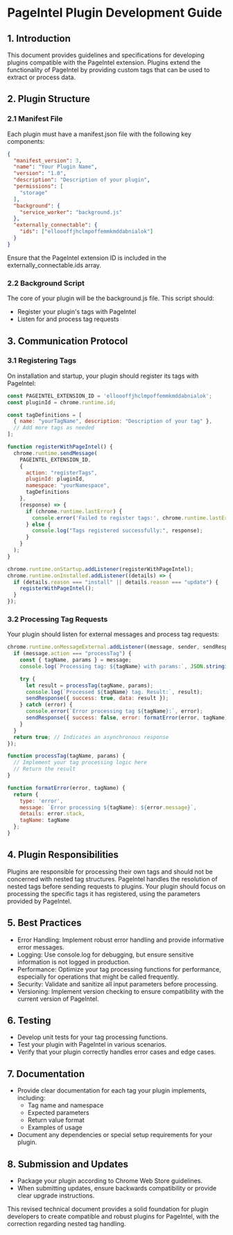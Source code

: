 # PageIntel Plugin Development Guide

## 1. Introduction
This document provides guidelines and specifications for developing plugins compatible with the PageIntel extension. Plugins extend the functionality of PageIntel by providing custom tags that can be used to extract or process data.

## 2. Plugin Structure
### 2.1 Manifest File
Each plugin must have a manifest.json file with the following key components:

```json
{
  "manifest_version": 3,
  "name": "Your Plugin Name",
  "version": "1.0",
  "description": "Description of your plugin",
  "permissions": [
    "storage"
  ],
  "background": {
    "service_worker": "background.js"
  },
  "externally_connectable": {
    "ids": ["elloooffjhclmpoffemmkmddabnialok"]
  }
}
```

Ensure that the PageIntel extension ID is included in the externally_connectable.ids array.

### 2.2 Background Script
The core of your plugin will be the background.js file. This script should:
- Register your plugin's tags with PageIntel
- Listen for and process tag requests

## 3. Communication Protocol
### 3.1 Registering Tags
On installation and startup, your plugin should register its tags with PageIntel:

```javascript
const PAGEINTEL_EXTENSION_ID = 'elloooffjhclmpoffemmkmddabnialok';
const pluginId = chrome.runtime.id;

const tagDefinitions = [
  { name: "yourTagName", description: "Description of your tag" },
  // Add more tags as needed
];

function registerWithPageIntel() {
  chrome.runtime.sendMessage(
    PAGEINTEL_EXTENSION_ID,
    { 
      action: "registerTags", 
      pluginId: pluginId, 
      namespace: "yourNamespace", 
      tagDefinitions 
    },
    (response) => {
      if (chrome.runtime.lastError) {
        console.error('Failed to register tags:', chrome.runtime.lastError.message);
      } else {
        console.log("Tags registered successfully:", response);
      }
    }
  );
}

chrome.runtime.onStartup.addListener(registerWithPageIntel);
chrome.runtime.onInstalled.addListener((details) => {
  if (details.reason === "install" || details.reason === "update") {
    registerWithPageIntel();
  }
});
```

### 3.2 Processing Tag Requests
Your plugin should listen for external messages and process tag requests:

```javascript
chrome.runtime.onMessageExternal.addListener((message, sender, sendResponse) => {
  if (message.action === "processTag") {
    const { tagName, params } = message;
    console.log(`Processing tag: ${tagName} with params:`, JSON.stringify(params, null, 2));

    try {
      let result = processTag(tagName, params);
      console.log(`Processed ${tagName} tag. Result:`, result);
      sendResponse({ success: true, data: result });
    } catch (error) {
      console.error(`Error processing tag ${tagName}:`, error);
      sendResponse({ success: false, error: formatError(error, tagName) });
    }
  }
  return true; // Indicates an asynchronous response
});

function processTag(tagName, params) {
  // Implement your tag processing logic here
  // Return the result
}

function formatError(error, tagName) {
  return {
    type: 'error',
    message: `Error processing ${tagName}: ${error.message}`,
    details: error.stack,
    tagName: tagName
  };
}
```

## 4. Plugin Responsibilities
Plugins are responsible for processing their own tags and should not be concerned with nested tag structures. PageIntel handles the resolution of nested tags before sending requests to plugins. Your plugin should focus on processing the specific tags it has registered, using the parameters provided by PageIntel.

## 5. Best Practices
- Error Handling: Implement robust error handling and provide informative error messages.
- Logging: Use console.log for debugging, but ensure sensitive information is not logged in production.
- Performance: Optimize your tag processing functions for performance, especially for operations that might be called frequently.
- Security: Validate and sanitize all input parameters before processing.
- Versioning: Implement version checking to ensure compatibility with the current version of PageIntel.

## 6. Testing
- Develop unit tests for your tag processing functions.
- Test your plugin with PageIntel in various scenarios.
- Verify that your plugin correctly handles error cases and edge cases.

## 7. Documentation
- Provide clear documentation for each tag your plugin implements, including:
  - Tag name and namespace
  - Expected parameters
  - Return value format
  - Examples of usage
- Document any dependencies or special setup requirements for your plugin.

## 8. Submission and Updates
- Package your plugin according to Chrome Web Store guidelines.
- When submitting updates, ensure backwards compatibility or provide clear upgrade instructions.

This revised technical document provides a solid foundation for plugin developers to create compatible and robust plugins for PageIntel, with the correction regarding nested tag handling.
